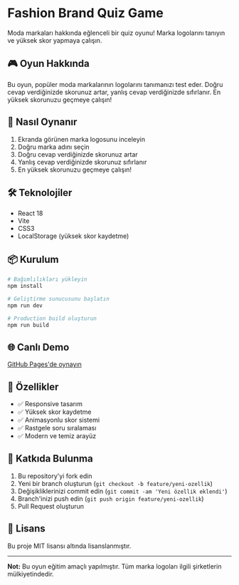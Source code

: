 # Fashion Brand Quiz Game

Moda markaları hakkında eğlenceli bir quiz oyunu! Marka logolarını tanıyın ve yüksek skor yapmaya çalışın.

## 🎮 Oyun Hakkında

Bu oyun, popüler moda markalarının logolarını tanımanızı test eder. Doğru cevap verdiğinizde skorunuz artar, yanlış cevap verdiğinizde sıfırlanır. En yüksek skorunuzu geçmeye çalışın!

## 🚀 Nasıl Oynanır

1. Ekranda görünen marka logosunu inceleyin
2. Doğru marka adını seçin
3. Doğru cevap verdiğinizde skorunuz artar
4. Yanlış cevap verdiğinizde skorunuz sıfırlanır
5. En yüksek skorunuzu geçmeye çalışın!

## 🛠️ Teknolojiler

- React 18
- Vite
- CSS3
- LocalStorage (yüksek skor kaydetme)

## 📦 Kurulum

```bash
# Bağımlılıkları yükleyin
npm install

# Geliştirme sunucusunu başlatın
npm run dev

# Production build oluşturun
npm run build
```

## 🌐 Canlı Demo

[GitHub Pages'de oynayın](https://lorstann.github.io/fashion-quiz-game/)

## 📱 Özellikler

- ✅ Responsive tasarım
- ✅ Yüksek skor kaydetme
- ✅ Animasyonlu skor sistemi
- ✅ Rastgele soru sıralaması
- ✅ Modern ve temiz arayüz

## 🤝 Katkıda Bulunma

1. Bu repository'yi fork edin
2. Yeni bir branch oluşturun (`git checkout -b feature/yeni-ozellik`)
3. Değişikliklerinizi commit edin (`git commit -am 'Yeni özellik eklendi'`)
4. Branch'inizi push edin (`git push origin feature/yeni-ozellik`)
5. Pull Request oluşturun

## 📄 Lisans

Bu proje MIT lisansı altında lisanslanmıştır.

---

**Not:** Bu oyun eğitim amaçlı yapılmıştır. Tüm marka logoları ilgili şirketlerin mülkiyetindedir. 